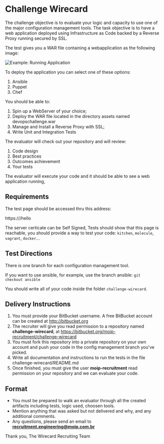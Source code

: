# Challenge Wirecard

The challenge objective is to evaluate your logic and capacity to use one of the major configuration management tools.
The task objective is to have a web application deployed using Infrastructure as Code backed by a Reverse Proxy running secured by SSL.

The test gives you a WAR file containing a webapplication as the following image:

![Example: Running Application](https://bitbucket.org/moip-recruitment/challenge-wirecard/raw/master/PageScreenshot.png)

To deploy the application you can select one of these options:

1. Ansible
2. Puppet
3. Chef

You should be able to:
1. Spin up a WebServer of your choice;
2. Deploy the WAR file located in the directory assets named devopschallenge.war
3. Manage and Install a Reverse Proxy with SSL;
4. Write Unit and Integration Tests
 
The evaluator will check out your repository and will review:

1. Code design
2. Best practices
3. Outcomes achievement
4. Your tests

The evaluator will execute your code and it should be able to see a web application running,

Requirements
------------
The test page should be accessed thru this address:

https://<host>/hello

The server certicate can be Self Signed,
Tests should show that this page is reachable, you should provide a way to test your code: `kitchen`, `molecule`, `vagrant`, `docker`...

Test Directions
----------------
There is one branch for each configuration management tool.

If you want to use ansible, for example, use the branch ansible: `git checkout ansible`

You should write all of your code inside the folder `challenge-wirecard`.


## Delivery Instructions
1. You must provide your BitBucket username. A free BitBucket account can be created at http://bitbucket.org
2. The recruiter will give you read permission to a repository named **challenge-wirecard**, at https://bitbucket.org/moip-recruitment/challenge-wirecard
3. You must fork this repository into a private repository on your own account and push your code in the config management
branch you've picked.
4. Write all documentation and instructions to run the tests in the file challenge-wirecard/README.md
5. Once finished, you must give the user **moip-recruitment** read permission on your repository and we can evaluate your code. 


## Format
* You must be prepared to walk an evaluator through all the created artifacts including tests, logic used, choosen tools.
* Mention anything that was asked but not delivered and why, and any additional comments.
* Any questions, please send an email to **recruitment.engineering@moip.com.br**

Thank you,
The Wirecard Recruiting Team
